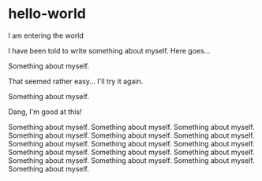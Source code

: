 # hello-world
I am entering the world


I have been told to write something about myself. Here goes...

Something about myself.

That seemed rather easy... I'll try it again.

Something about myself.

Dang, I'm good at this!

Something about myself. Something about myself. Something about myself. Something about myself. Something about myself. Something about myself. Something about myself. Something about myself. Something about myself. Something about myself. Something about myself. Something about myself. Something about myself. Something about myself. Something about myself. Something about myself.
